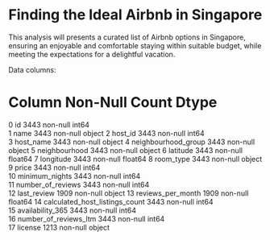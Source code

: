 # Finding the Ideal Airbnb in Singapore

This analysis will presents a curated list of Airbnb options in Singapore, ensuring an enjoyable and comfortable staying within suitable budget, while meeting the expectations for a delightful vacation.

Data columns:
 #   Column                          Non-Null Count  Dtype  
 0   id                              3443 non-null   int64  
 1   name                            3443 non-null   object 
 2   host_id                         3443 non-null   int64  
 3   host_name                       3443 non-null   object 
 4   neighbourhood_group             3443 non-null   object 
 5   neighbourhood                   3443 non-null   object 
 6   latitude                        3443 non-null   float64
 7   longitude                       3443 non-null   float64
 8   room_type                       3443 non-null   object 
 9   price                           3443 non-null   int64  
 10  minimum_nights                  3443 non-null   int64  
 11  number_of_reviews               3443 non-null   int64  
 12  last_review                     1909 non-null   object 
 13  reviews_per_month               1909 non-null   float64
 14  calculated_host_listings_count  3443 non-null   int64  
 15  availability_365                3443 non-null   int64  
 16  number_of_reviews_ltm           3443 non-null   int64  
 17  license                         1213 non-null   object 
